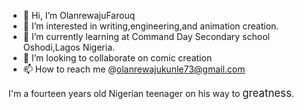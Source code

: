 - 👋 Hi, I’m OlanrewajuFarouq
- 👀 I’m interested in writing,engineering,and animation creation. 
- 🌱 I’m currently learning at Command Day Secondary school Oshodi,Lagos  Nigeria.
- 💞️ I’m looking to collaborate on comic creation 
- 📫 How to reach me @olanrewajukunle73@gmail.com 

<!---
OlanrewajuFarouq/OlanrewajuFarouq is a ✨ special ✨ repository because its `README.md` (this file) appears on your GitHub profile.
You can click the Preview link to take a look at -->
I'm a fourteen years old Nigerian teenager on his way to <big>greatness</big>. 
